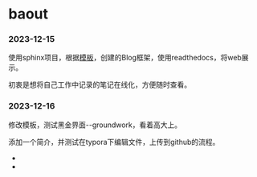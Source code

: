 # baout

### 2023-12-15

使用sphinx项目，根据[模板](https://github.com/readthedocs/tutorial-template)，创建的Blog框架，使用readthedocs，将web展示。

初衷是想将自己工作中记录的笔记在线化，方便随时查看。

### 2023-12-16

修改模板，测试黑金界面--groundwork，看着高大上。

添加一个简介，并测试在typora下编辑文件，上传到github的流程。

-

-
